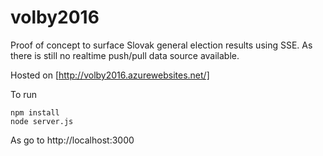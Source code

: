 # volby2016

Proof of concept to surface Slovak general election results using SSE. As there is still no realtime push/pull data source available.

Hosted on [http://volby2016.azurewebsites.net/]

To run

```
npm install
node server.js
```

As go to http://localhost:3000
